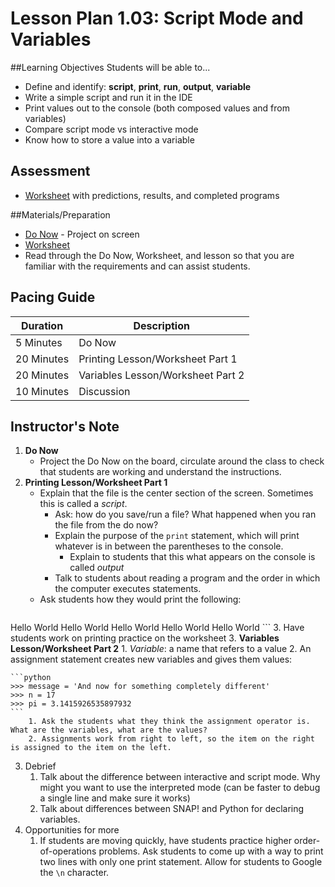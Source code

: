 # Lesson Plan 1.03: Script Mode and Variables

##Learning Objectives
Students will be able to... 
* Define and identify: **script**, **print**, **run**, **output**, **variable**
* Write a simple script and run it in the IDE
* Print values out to the console (both composed values and from variables) 
* Compare script mode vs interactive mode
* Know how to store a value into a variable

## Assessment
* [Worksheet] with predictions, results, and completed programs

##Materials/Preparation
* [Do Now] - Project on screen
* [Worksheet]
* Read through the Do Now, Worksheet, and lesson so that you are familiar with the requirements and can assist students.

## Pacing Guide
| **Duration**   |     **Description**    |
| ---------- | ------------------ |
| 5 Minutes  | Do Now             |
| 20 Minutes | Printing Lesson/Worksheet Part 1   |
| 20 Minutes | Variables Lesson/Worksheet Part 2   |
| 10 Minutes | Discussion         |

## Instructor's Note
1. **Do Now**
    * Project the Do Now on the board, circulate around the class to check that students are working and understand the instructions. 
2. **Printing Lesson/Worksheet Part 1**
	*	Explain that the file is the center section of the screen. Sometimes this is called a *script*.
		* Ask: how do you save/run a file? What happened when you ran the file from the do now?
		* Explain the purpose of the `print` statement, which will print whatever is in between the parentheses to the console.
			* Explain to students that this what appears on the console is called *output*
		* Talk to students about reading a program and the order in which the computer executes statements. 
	* Ask students how they would print the following:
	```
Hello World
Hello World
Hello World
Hello World
Hello World
	```
	3. Have students work on printing practice on the worksheet
3. **Variables Lesson/Worksheet Part 2**
	1. *Variable*: a name that refers to a value
	2. An assignment statement creates new variables and gives them values: 
	
	```python
	>>> message = 'And now for something completely different'
	>>> n = 17
	>>> pi = 3.1415926535897932
	```
		1. Ask the students what they think the assignment operator is. What are the variables, what are the values? 
		2. Assignments work from right to left, so the item on the right is assigned to the item on the left. 
3. Debrief
	1. Talk about the difference between interactive and script mode. Why might you want to use the interpreted mode (can be faster to debug a single line and make sure it works)
	2. Talk about differences between SNAP! and Python for declaring variables.
4. Opportunities for more
    1. If students are moving quickly, have students practice higher order-of-operations problems. Ask students to come up with a way to print two lines with only one print statement. Allow for students to Google the `\n` character. 
  

[Worksheet]:https://teals-introcs.gitbooks.io/2nd-semester-introduction-to-computer-science-pri/content/units/1_unit/03_lesson/lab_103.html
[Do Now]: do_now.md
